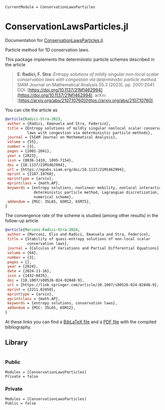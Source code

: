 ```@meta
CurrentModule = ConservationLawsParticles
```

# ConservationLawsParticles.jl

Documentation for [ConservationLawsParticles.jl](https://github.com/FedericoStra/ConservationLawsParticles.jl).

Particle method for 1D conservation laws.

This package implements the deterministic particle schemes described in the article

> **E. Radici, F. Stra**:
> *Entropy solutions of mildly singular non-local scalar conservation laws with congestion via deterministic particle method*.
> SIAM Journal on Mathematical Analysis 55.3 (2023), pp. 2001-2041.
> DOI: [https://doi.org/10.1137/21M1462994](https://doi.org/10.1137/21M1462994).
> arXiv: [https://arxiv.org/abs/2107.10760](https://arxiv.org/abs/2107.10760).

You can cite the article as

```bibtex
@article{Radici-Stra-2023,
 author = {Radici, Emanuela and Stra, Federico},
 title = {Entropy solutions of mildly singular nonlocal scalar conservation
          laws with congestion via deterministic particle methods},
 journal = {SIAM Journal on Mathematical Analysis},
 volume = {55},
 number = {3},
 pages = {2001-2041},
 year = {2023},
 issn = {0036-1410, 1095-7154},
 doi = {10.1137/21M1462994},
 url = {https://epubs.siam.org/doi/10.1137/21M1462994},
 eprint = {2107.10760},
 eprinttype = {arxiv},
 eprintclass = {math.AP},
 keywords = {entropy solutions, nonlinear mobility, nonlocal interaction,
             deterministic particle method, Lagrangian discretization,
             numerical scheme},
 addendum = {MSC: 35L65, 65M12, 65M75},
}
```

The convergence rate of the scheme is studied (among other results) in the follow-up article

```bibtex
@article{Marconi-Radici-Stra-2024,
 author = {Marconi, Elio and Radici, Emanuela and Stra, Federico},
 title = {Stability of quasi-entropy solutions of non-local scalar
          conservation laws},
 journal = {Calculus of Variations and Partial Differential Equations},
 volume = {64},
 number = {3},
 pages = {},
 year = {2024},
 date = {2024-11-16},
 issn = {1432-0835},
 doi = {10.1007/s00526-024-02848-9},
 url = {https://link.springer.com/article/10.1007/s00526-024-02848-9},
 eprint = {2211.02450},
 eprinttype = {arxiv},
 eprintclass = {math.AP},
 keywords = {entropy solutions, conservation laws},
 addendum = {MSC: 35L65, 65M12},
}
```

At these links you can find a [BibLaTeX file](biblio/biblio.bib)
and a [PDF file](biblio/biblio.pdf) with the compiled bibliography.

## Library

```@index
```

### Public

```@autodocs
Modules = [ConservationLawsParticles]
Private = false
```

### Private

```@autodocs
Modules = [ConservationLawsParticles]
Public = false
```
